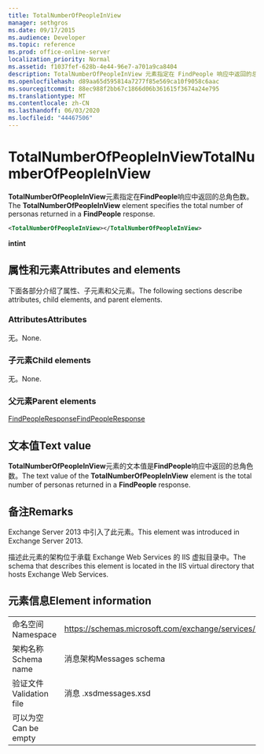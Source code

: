 ```yaml
---
title: TotalNumberOfPeopleInView
manager: sethgros
ms.date: 09/17/2015
ms.audience: Developer
ms.topic: reference
ms.prod: office-online-server
localization_priority: Normal
ms.assetid: f1037fef-628b-4e44-96e7-a701a9ca8404
description: TotalNumberOfPeopleInView 元素指定在 FindPeople 响应中返回的总角色数。
ms.openlocfilehash: d89aa65d595814a7277f85e569ca10f9058c6aac
ms.sourcegitcommit: 88ec988f2bb67c1866d06b361615f3674a24e795
ms.translationtype: MT
ms.contentlocale: zh-CN
ms.lasthandoff: 06/03/2020
ms.locfileid: "44467506"
---
```

# <a name="totalnumberofpeopleinview"></a><span data-ttu-id="2f0bc-103">TotalNumberOfPeopleInView</span><span class="sxs-lookup"><span data-stu-id="2f0bc-103">TotalNumberOfPeopleInView</span></span>

<span data-ttu-id="2f0bc-104">**TotalNumberOfPeopleInView**元素指定在**FindPeople**响应中返回的总角色数。</span><span class="sxs-lookup"><span data-stu-id="2f0bc-104">The **TotalNumberOfPeopleInView** element specifies the total number of personas returned in a **FindPeople** response.</span></span> 
  
```XML
<TotalNumberOfPeopleInView></TotalNumberOfPeopleInView>
```

 <span data-ttu-id="2f0bc-105">**int**</span><span class="sxs-lookup"><span data-stu-id="2f0bc-105">**int**</span></span>
## <a name="attributes-and-elements"></a><span data-ttu-id="2f0bc-106">属性和元素</span><span class="sxs-lookup"><span data-stu-id="2f0bc-106">Attributes and elements</span></span>

<span data-ttu-id="2f0bc-107">下面各部分介绍了属性、子元素和父元素。</span><span class="sxs-lookup"><span data-stu-id="2f0bc-107">The following sections describe attributes, child elements, and parent elements.</span></span>
  
### <a name="attributes"></a><span data-ttu-id="2f0bc-108">Attributes</span><span class="sxs-lookup"><span data-stu-id="2f0bc-108">Attributes</span></span>

<span data-ttu-id="2f0bc-109">无。</span><span class="sxs-lookup"><span data-stu-id="2f0bc-109">None.</span></span>
  
### <a name="child-elements"></a><span data-ttu-id="2f0bc-110">子元素</span><span class="sxs-lookup"><span data-stu-id="2f0bc-110">Child elements</span></span>

<span data-ttu-id="2f0bc-111">无。</span><span class="sxs-lookup"><span data-stu-id="2f0bc-111">None.</span></span>
  
### <a name="parent-elements"></a><span data-ttu-id="2f0bc-112">父元素</span><span class="sxs-lookup"><span data-stu-id="2f0bc-112">Parent elements</span></span>

[<span data-ttu-id="2f0bc-113">FindPeopleResponse</span><span class="sxs-lookup"><span data-stu-id="2f0bc-113">FindPeopleResponse</span></span>](findpeopleresponse.md)
  
## <a name="text-value"></a><span data-ttu-id="2f0bc-114">文本值</span><span class="sxs-lookup"><span data-stu-id="2f0bc-114">Text value</span></span>

<span data-ttu-id="2f0bc-115">**TotalNumberOfPeopleInView**元素的文本值是**FindPeople**响应中返回的总角色数。</span><span class="sxs-lookup"><span data-stu-id="2f0bc-115">The text value of the **TotalNumberOfPeopleInView** element is the total number of personas returned in a **FindPeople** response.</span></span> 
  
## <a name="remarks"></a><span data-ttu-id="2f0bc-116">备注</span><span class="sxs-lookup"><span data-stu-id="2f0bc-116">Remarks</span></span>

<span data-ttu-id="2f0bc-117">Exchange Server 2013 中引入了此元素。</span><span class="sxs-lookup"><span data-stu-id="2f0bc-117">This element was introduced in Exchange Server 2013.</span></span>
  
<span data-ttu-id="2f0bc-118">描述此元素的架构位于承载 Exchange Web Services 的 IIS 虚拟目录中。</span><span class="sxs-lookup"><span data-stu-id="2f0bc-118">The schema that describes this element is located in the IIS virtual directory that hosts Exchange Web Services.</span></span>
  
## <a name="element-information"></a><span data-ttu-id="2f0bc-119">元素信息</span><span class="sxs-lookup"><span data-stu-id="2f0bc-119">Element information</span></span>

|||
|:-----|:-----|
|<span data-ttu-id="2f0bc-120">命名空间</span><span class="sxs-lookup"><span data-stu-id="2f0bc-120">Namespace</span></span>  <br/> |https://schemas.microsoft.com/exchange/services/2006/messages  <br/> |
|<span data-ttu-id="2f0bc-121">架构名称</span><span class="sxs-lookup"><span data-stu-id="2f0bc-121">Schema name</span></span>  <br/> |<span data-ttu-id="2f0bc-122">消息架构</span><span class="sxs-lookup"><span data-stu-id="2f0bc-122">Messages schema</span></span>  <br/> |
|<span data-ttu-id="2f0bc-123">验证文件</span><span class="sxs-lookup"><span data-stu-id="2f0bc-123">Validation file</span></span>  <br/> |<span data-ttu-id="2f0bc-124">消息 .xsd</span><span class="sxs-lookup"><span data-stu-id="2f0bc-124">messages.xsd</span></span>  <br/> |
|<span data-ttu-id="2f0bc-125">可以为空</span><span class="sxs-lookup"><span data-stu-id="2f0bc-125">Can be empty</span></span>  <br/> ||
   

